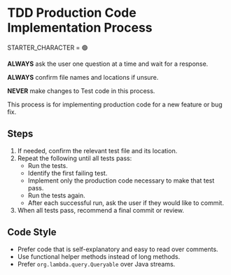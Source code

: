 # TDD Production Code Implementation Process

STARTER_CHARACTER = 🟢

**ALWAYS** ask the user one question at a time and wait for a response.

**ALWAYS** confirm file names and locations if unsure.

**NEVER** make changes to Test code in this process.

This process is for implementing production code for a new feature or bug fix.


## Steps
1. If needed, confirm the relevant test file and its location.
2. Repeat the following until all tests pass:
   - Run the tests.
   - Identify the first failing test.
   - Implement only the production code necessary to make that test pass.
   - Run the tests again.
   - After each successful run, ask the user if they would like to commit.
3. When all tests pass, recommend a final commit or review.

## Code Style
- Prefer code that is self-explanatory and easy to read over comments.
- Use functional helper methods instead of long methods.
- Prefer `org.lambda.query.Queryable` over Java streams.
